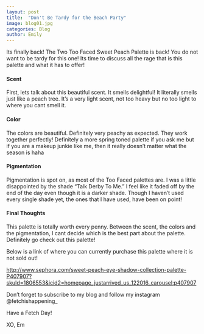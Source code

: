 ```yaml
---
layout: post
title:  "Don't Be Tardy for the Beach Party"
image: blog01.jpg
categories: Blog
author: Emily
---
```


Its finally back! The Two Too Faced Sweet Peach Palette is back! You do not want to be tardy for this one! Its time to discuss all the rage that is this palette and what it has to offer!

#### Scent

First, lets talk about this beautiful scent. It smells delightful! It literally smells just like a peach tree. It’s a very light scent, not too heavy but no too light to where you cant smell it.

#### Color

The colors are beautiful. Definitely very peachy as expected. They work together perfectly! Definitely a more spring toned palette if you ask me but if you are a makeup junkie like me, then it really doesn’t matter what the season is haha

#### Pigmentation

Pigmentation is spot on, as most of the Too Faced palettes are. I was a little disappointed by the shade “Talk Derby To Me.” I feel like it faded off by the end of the day even though it is a darker shade. Though I haven’t used every single shade yet, the ones that I have used, have been on point!

#### Final Thoughts

This palette is totally worth every penny. Between the scent, the colors and the pigmentation, I cant decide which is the best part about the palette. Definitely go check out this palette!

Below is a link of where you can currently purchase this palette where it is not sold out!

http://www.sephora.com/sweet-peach-eye-shadow-collection-palette-P407907?skuId=1806553&icid2=homepage_justarrived_us_122016_carousel:p407907

Don’t forget to subscribe to my blog and follow my instagram @fetchishappening_

Have a Fetch Day!

XO,
Em
